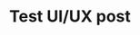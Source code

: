 ---
publishDate: 2024-01-01T00:00:00Z
title: 'Test UI/UX post'
excerpt: This also contains slash / to test compatibility with title and code.
category: UI UX
image: https://images.unsplash.com/photo-1561069934-eee225952461?ixlib=rb-4.0.3&ixid=M3wxMjA3fDB8MHxwaG90by1wYWdlfHx8fGVufDB8fHx8fA%3D%3D&auto=format&fit=crop&w=2070&q=80
tags:
  - landing-pages
  - front-end
  - resources
metadata:
  canonical: https://astrowind.vercel.app/landing
url: https://www.linkedin.com
urlIcon: tabler:brand-linkedin
---
